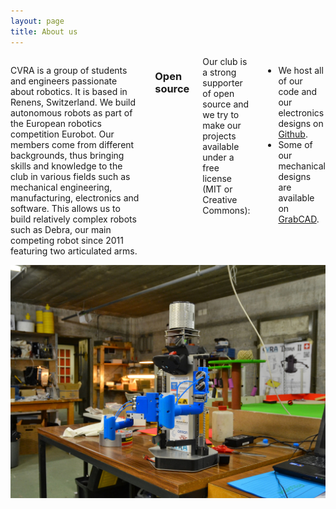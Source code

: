 ```yaml
---
layout: page
title: About us
---
```


<div class="row">
<div class="large-6 columns">
<p>
CVRA is a group of students and engineers passionate about robotics. It is based in Renens, Switzerland.
We build autonomous robots as part of the European robotics competition Eurobot.
Our members come from different backgrounds, thus bringing skills and knowledge to the club in various fields such as mechanical engineering, manufacturing, electronics and software.
This allows us to build relatively complex robots such as Debra, our main competing robot since 2011 featuring two articulated arms.
</p>

<h3>Open source</h3>
Our club is a strong supporter of open source and we try to make our projects available under a free license (MIT or Creative Commons):

<ul>
<li>We host all of our code and our electronics designs on <a href="https://github.com/cvra/">Github</a>.</li>
<li>Some of our mechanical designs are available on <a href="https://grabcad.com/cvra-1/projects">GrabCAD</a>.</li>
</ul>
</div>
<div class="large-6 columns">
<img src="/images/about_us.jpg" alt="Debra, watch the clubhouse!"/>
</div>

</div>
